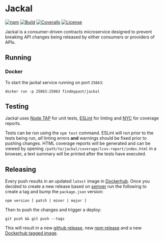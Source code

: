 # Jackal

[![npm](https://img.shields.io/npm/v/jackal.svg)](https://www.npmjs.com/package/jackal)
[![Build](https://img.shields.io/travis/findmypast-oss/jackal.svg)](https://travis-ci.org/findmypast-oss/jackal)
[![Coveralls](https://img.shields.io/coveralls/findmypast-oss/jackal.svg)](https://coveralls.io/github/findmypast-oss/jackal)
[![License](https://img.shields.io/github/license/findmypast-oss/jackal.svg)](https://github.com/findmypast-oss/jackal/blob/master/LICENSE)

Jackal is a consumer-driven contracts microservice designed to prevent breaking API changes being released by either consumers or providers of APIs.

## Running

### Docker

To start the jackal service running on port `25863`:

`docker run -p 25863:25863 findmypast/jackal`

## Testing

Jackal uses [Node TAP](http://www.node-tap.org/basics/) for unit tests, [ESLint](http://eslint.org/) for linting and [NYC](https://github.com/istanbuljs/nyc) for coverage reports.

Tests can be run using the `npm test` command. ESLint will run prior to the tests being run, _all_ linting errors __and__ warnings should be fixed prior to pushing changes. HTML coverage reports will be generated and can be viewed by opening `/path/to/jackal/coverage/lcov-report/index.html` in a browser, a text summary will be printed after the tests have executed.

## Releasing

Every push results in an updated `latest` image in [Dockerhub](https://hub.docker.com/r/findmypast/jackal/). Once you decided to create a new release based on [semver](http://semver.org/) run the following to create a tag and bump the `package.json` version:

```
npm version [ patch | minor | major ]
```

Then to push the changes and trigger a deploy:

```
git push && git push --tags
```

This will result in a new [github release](https://github.com/findmypast-oss/jackal/releases), new [npm release](https://www.npmjs.com/package/jackal) and a new [Dockerhub tagged image](https://hub.docker.com/r/findmypast/jackal/tags/).
